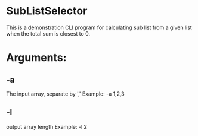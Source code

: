 # SubListSelector

This is a demonstration CLI program for calculating sub list from a given list when the total sum is closest to 0.

# Arguments:

## -a
 The input array, separate by ','
 Example: -a 1,2,3
## -l
 output array length
 Example: -l 2



